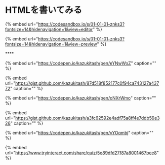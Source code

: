 # HTMLを書いてみる

{% embed url="https://codesandbox.io/s/01-01-01-znks3?fontsize=14&hidenavigation=1&view=editor" %}

{% embed url="https://codesandbox.io/s/01-01-01-znks3?fontsize=14&hidenavigation=1&view=preview" %}

\*\*\*\*



{% embed url="https://codepen.io/kazukitash/pen/eYNwWxZ" caption="" %}

{% embed url="https://gist.github.com/kazukitash/87d518f852177c0f94ca743127a43772" caption="" %}

{% embed url="https://codepen.io/kazukitash/pen/oNXrWmo" caption="" %}

{% embed url="https://gist.github.com/kazukitash/a3fc62592e4adf75a8ff4e7ddb59e326" caption="" %}

{% embed url="https://codepen.io/kazukitash/pen/vYOqmbj" caption="" %}

{% embed url="https://www.tryinteract.com/share/quiz/5e89dfd27f87a8001467bee8" %}

